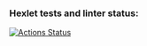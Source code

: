 ### Hexlet tests and linter status:
[![Actions Status](https://github.com/RatiborM/python-project-50/actions/workflows/hexlet-check.yml/badge.svg)](https://github.com/RatiborM/python-project-50/actions)